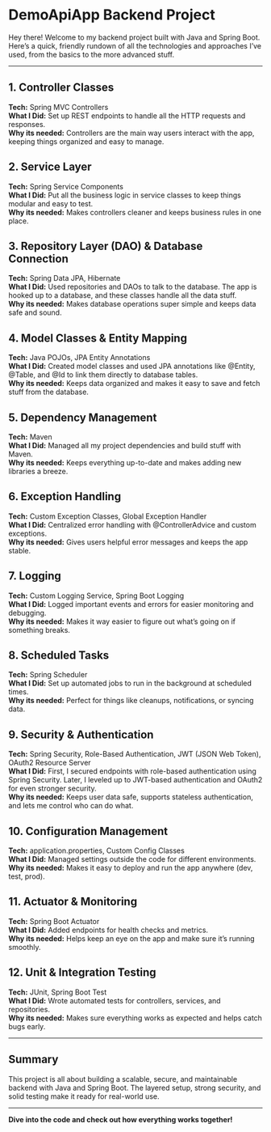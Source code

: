 # DemoApiApp Backend Project 

Hey there! Welcome to my backend project built with Java and Spring Boot. Here’s a quick, friendly rundown of all the technologies and approaches I’ve used, from the basics to the more advanced stuff. 

---

## 1. Controller Classes
**Tech:** Spring MVC Controllers  
**What I Did:** Set up REST endpoints to handle all the HTTP requests and responses.  
**Why its needed:** Controllers are the main way users interact with the app, keeping things organized and easy to manage.

## 2. Service Layer
**Tech:** Spring Service Components  
**What I Did:** Put all the business logic in service classes to keep things modular and easy to test.  
**Why its needed:** Makes controllers cleaner and keeps business rules in one place.

## 3. Repository Layer (DAO) & Database Connection
**Tech:** Spring Data JPA, Hibernate  
**What I Did:** Used repositories and DAOs to talk to the database. The app is hooked up to a database, and these classes handle all the data stuff.  
**Why its needed:** Makes database operations super simple and keeps data safe and sound.

## 4. Model Classes & Entity Mapping
**Tech:** Java POJOs, JPA Entity Annotations  
**What I Did:** Created model classes and used JPA annotations like @Entity, @Table, and @Id to link them directly to database tables.  
**Why its needed:** Keeps data organized and makes it easy to save and fetch stuff from the database.

## 5. Dependency Management
**Tech:** Maven  
**What I Did:** Managed all my project dependencies and build stuff with Maven.  
**Why its needed:** Keeps everything up-to-date and makes adding new libraries a breeze.

## 6. Exception Handling
**Tech:** Custom Exception Classes, Global Exception Handler  
**What I Did:** Centralized error handling with @ControllerAdvice and custom exceptions.  
**Why its needed:** Gives users helpful error messages and keeps the app stable.

## 7. Logging
**Tech:** Custom Logging Service, Spring Boot Logging  
**What I Did:** Logged important events and errors for easier monitoring and debugging.  
**Why its needed:** Makes it way easier to figure out what’s going on if something breaks.

## 8. Scheduled Tasks
**Tech:** Spring Scheduler  
**What I Did:** Set up automated jobs to run in the background at scheduled times.  
**Why its needed:** Perfect for things like cleanups, notifications, or syncing data.

## 9. Security & Authentication
**Tech:** Spring Security, Role-Based Authentication, JWT (JSON Web Token), OAuth2 Resource Server  
**What I Did:** First, I secured endpoints with role-based authentication using Spring Security. Later, I leveled up to JWT-based authentication and OAuth2 for even stronger security.  
**Why its needed:** Keeps user data safe, supports stateless authentication, and lets me control who can do what.

## 10. Configuration Management
**Tech:** application.properties, Custom Config Classes  
**What I Did:** Managed settings outside the code for different environments.  
**Why its needed:** Makes it easy to deploy and run the app anywhere (dev, test, prod).

## 11. Actuator & Monitoring
**Tech:** Spring Boot Actuator  
**What I Did:** Added endpoints for health checks and metrics.  
**Why its needed:** Helps keep an eye on the app and make sure it’s running smoothly.

## 12. Unit & Integration Testing
**Tech:** JUnit, Spring Boot Test  
**What I Did:** Wrote automated tests for controllers, services, and repositories.  
**Why its needed:** Makes sure everything works as expected and helps catch bugs early.

---

## Summary
This project is all about building a scalable, secure, and maintainable backend with Java and Spring Boot. The layered setup, strong security, and solid testing make it ready for real-world use.

---

**Dive into the code and check out how everything works together!**
